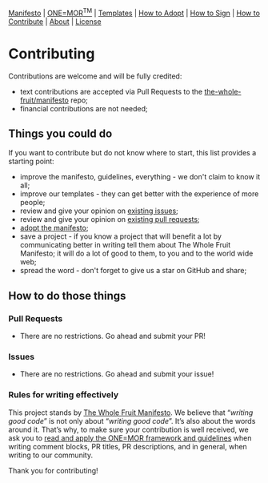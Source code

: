 
[Manifesto](https://github.com/the-whole-fruit/manifesto/blob/master/readme.md) | [ONE=MOR<sup>TM</sup>](https://github.com/the-whole-fruit/manifesto/blob/master/goodies/one_more_framework.md) | [Templates](https://github.com/the-whole-fruit/manifesto/blob/master/goodies/templates) | [How to Adopt](https://github.com/the-whole-fruit/manifesto/blob/master/join/adopting.md) | [How to Sign](https://github.com/the-whole-fruit/manifesto/blob/master/join/signatories.md) | [How to Contribute](https://github.com/the-whole-fruit/manifesto/blob/master/.github/contributing.md) | [About](https://github.com/the-whole-fruit/manifesto/blob/master/join/about.md) | [License](https://github.com/the-whole-fruit/manifesto/blob/master/.github/license.md)

# Contributing

Contributions are welcome and will be fully credited:
- text contributions are accepted via Pull Requests to the [the-whole-fruit/manifesto](https://github.com/the-whole-fruit/manifesto) repo;
- financial contributions are not needed;

## Things you could do

If you want to contribute but do not know where to start, this list provides a starting point:
- improve the manifesto, guidelines, everything - we don't claim to know it all;
- improve our templates - they can get better with the experience of more people;
- review and give your opinion on [existing issues](https://github.com/the-whole-fruit/manifesto/issues);
- review and give your opinion on [existing pull requests](https://github.com/the-whole-fruit/manifesto/pulls);
- [adopt the manifesto](https://github.com/the-whole-fruit/manifesto#how-to-adopt);
- save a project - if you know a project that will benefit a lot by communicating better in writing tell them about The Whole Fruit Manifesto; it will do a lot of good to them, to you and to the world wide web;
- spread the word - don't forget to give us a star on GitHub and share;

## How to do those things

### Pull Requests
- There are no restrictions. Go ahead and submit your PR!

### Issues
- There are no restrictions. Go ahead and submit your issue!

### Rules for writing effectively

This project stands by [The Whole Fruit Manifesto](https://github.com/the-whole-fruit/manifesto). We believe that “_writing good code_” is not only about “_writing good code_”. It’s also about the words around it. That’s why, to make sure your contribution is well received, we ask you to [read and apply the ONE=MOR framework and guidelines](https://github.com/the-whole-fruit/manifesto) when writing comment blocks, PR titles, PR descriptions, and in general, when writing to our community.


Thank you for contributing!
